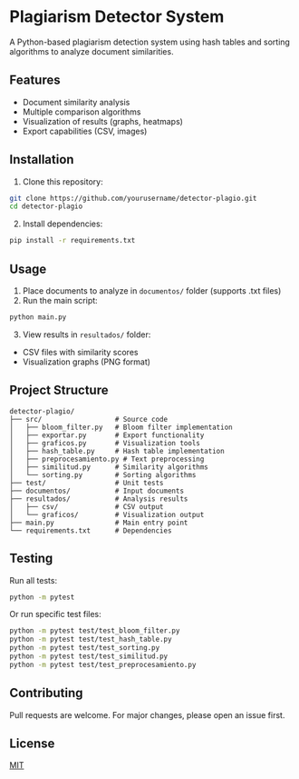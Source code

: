 # Plagiarism Detector System

A Python-based plagiarism detection system using hash tables and sorting algorithms to analyze document similarities.

## Features
- Document similarity analysis
- Multiple comparison algorithms
- Visualization of results (graphs, heatmaps)
- Export capabilities (CSV, images)

## Installation

1. Clone this repository:
```bash
git clone https://github.com/yourusername/detector-plagio.git
cd detector-plagio
```

2. Install dependencies:
```bash
pip install -r requirements.txt
```

## Usage

1. Place documents to analyze in `documentos/` folder (supports .txt files)
2. Run the main script:
```bash
python main.py
```

3. View results in `resultados/` folder:
- CSV files with similarity scores
- Visualization graphs (PNG format)

## Project Structure

```
detector-plagio/
├── src/                  # Source code
│   ├── bloom_filter.py   # Bloom filter implementation
│   ├── exportar.py       # Export functionality  
│   ├── graficos.py       # Visualization tools
│   ├── hash_table.py     # Hash table implementation
│   ├── preprocesamiento.py # Text preprocessing
│   ├── similitud.py      # Similarity algorithms
│   └── sorting.py        # Sorting algorithms
├── test/                 # Unit tests
├── documentos/           # Input documents
├── resultados/           # Analysis results
│   ├── csv/              # CSV output
│   └── graficos/         # Visualization output
├── main.py               # Main entry point
└── requirements.txt      # Dependencies
```

## Testing

Run all tests:
```bash
python -m pytest
```

Or run specific test files:
```bash
python -m pytest test/test_bloom_filter.py
python -m pytest test/test_hash_table.py  
python -m pytest test/test_sorting.py
python -m pytest test/test_similitud.py
python -m pytest test/test_preprocesamiento.py
```

## Contributing
Pull requests are welcome. For major changes, please open an issue first.

## License
[MIT](https://choosealicense.com/licenses/mit/)
